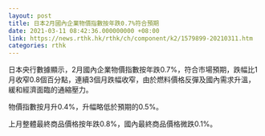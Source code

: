 ```yaml
---
layout: post
title: 日本2月國內企業物價指數按年跌0.7%符合預期
date: 2021-03-11 08:42:36.000000000 +08:00
link: https://news.rthk.hk/rthk/ch/component/k2/1579899-20210311.htm
categories: rthk
---
```


日本央行數據顯示，2月國內企業物價指數按年跌0.7%，符合市場預期，跌幅比1月收窄0.8個百分點，連續3個月跌幅收窄，由於燃料價格反彈及國內需求升溫，緩和經濟面臨的通縮壓力。

物價指數按月升0.4%，升幅略低於預期的0.5%。

上月整體最終商品價格按年跌0.8%，國內最終商品價格微跌0.1%。
